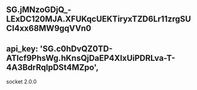 ## SG.jMNzoGDjQ\_-LExDC120MJA.XFUKqcUEKTiryxTZD6Lr11zrgSUCI4xx68MW9gqVVn0

## api_key: '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',

socket 2.0.0
